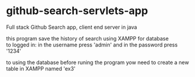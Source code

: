 # github-search-servlets-app
Full stack Github Search app, client end server in java <br>

this program save the history of search using XAMPP for database <br>
to logged in: in the username press 'admin' and in the password press '1234' <br>

to using the database before runing the program yow need to create a new table in XAMPP named 'ex3' <br>
